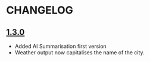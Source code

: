 # CHANGELOG

## [1.3.0](https://github.com/guicane/talbot/tree/1.3.0)

- Added AI Summarisation first version
- Weather output now capitalises the name of the city.
  